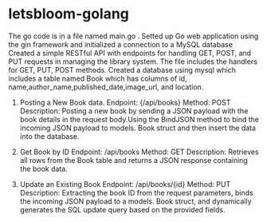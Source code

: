 # letsbloom-golang
The go code is in a file named main.go .
Setted up Go web application using the gin framework and initialized a connection to a MySQL database
Created a simple RESTful API with endpoints for handling GET, POST, and PUT requests in managing the library system. 
The file includes the handlers for GET, PUT, POST methods.
Created a database using mysql which includes a table named Book which has columns of id, name,author_name,published_date,image_url, and location.

1) Posting a New Book data.
Endpoint: {/api/books}
Method: POST
Description: Posting a new book by sending a JSON payload with the book details in the request body.Using the BindJSON method to bind the incoming JSON payload to models. Book struct and then insert the data into the database.

3) Get Book by ID
Endpoint: /api/books
Method: GET
Description: Retrieves all rows from the Book table and returns a JSON response containing the book data.

4) Update an Existing Book
Endpoint: /api/books/{id}
Method: PUT
Description: Extracting the book ID from the request parameters, binds the incoming JSON payload to a models. Book struct, and dynamically generates the SQL update query based on the provided fields.
